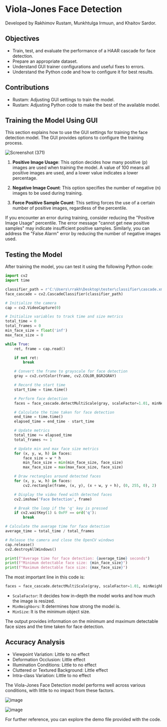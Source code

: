 # Viola-Jones Face Detection

Developed by Rakhimov Rustam, Munkhtulga Irmuun, and Khaitov Sardor.

## Objectives

- Train, test, and evaluate the performance of a HAAR cascade for face detection.
- Prepare an appropriate dataset.
- Understand GUI trainer configurations and useful fixes to errors.
- Understand the Python code and how to configure it for best results.

## Contributions

- Rustam: Adjusting GUI settings to train the model.
- Rustam: Adjusting Python code to make the best of the available model.

## Training the Model Using GUI

This section explains how to use the GUI settings for training the face detection model. The GUI provides options to configure the training process.

![Screenshot (371)](https://github.com/Rustam64/DIP/assets/83468895/4d23e22d-7458-4ee3-86c1-368712c538d9)


1. **Positive Image Usage**: This option decides how many positive (p) images are used when training the model. A value of 100 means all positive images are used, and a lower value indicates a lower percentage.

2. **Negative Image Count**: This option specifies the number of negative (n) images to be used during training.

3. **Force Positive Sample Count**: This setting forces the use of a certain number of positive images, regardless of the percentile.

If you encounter an error during training, consider reducing the "Positive Image Usage" percentile. The error message "cannot get new positive samples" may indicate insufficient positive samples. Similarly, you can address the "False Alarm" error by reducing the number of negative images used.

## Testing the Model

After training the model, you can test it using the following Python code:

```python
import cv2
import time

classifier_path = r'C:\Users\rrakh\Desktop\tester\classifier\cascade.xml'
face_cascade = cv2.CascadeClassifier(classifier_path)

# Initialize the camera
cap = cv2.VideoCapture(0)

# Initialize variables to track time and size metrics
total_time = 0
total_frames = 0
min_face_size = float('inf')
max_face_size = 0

while True:
    ret, frame = cap.read()

    if not ret:
        break

    # Convert the frame to grayscale for face detection
    gray = cv2.cvtColor(frame, cv2.COLOR_BGR2GRAY)

    # Record the start time
    start_time = time.time()

    # Perform face detection
    faces = face_cascade.detectMultiScale(gray, scaleFactor=1.01, minNeighbors=5, minSize=(100, 100))

    # Calculate the time taken for face detection
    end_time = time.time()
    elapsed_time = end_time - start_time

    # Update metrics
    total_time += elapsed_time
    total_frames += 1

    # Update min and max face size metrics
    for (x, y, w, h) in faces:
        face_size = w * h
        min_face_size = min(min_face_size, face_size)
        max_face_size = max(max_face_size, face_size)

    # Draw rectangles around detected faces
    for (x, y, w, h) in faces:
        cv2.rectangle(frame, (x, y), (x + w, y + h), (0, 255, 0), 2)

    # Display the video feed with detected faces
    cv2.imshow('Face Detection', frame)

    # Break the loop if the 'q' key is pressed
    if cv2.waitKey(1) & 0xFF == ord('q'):
        break

# Calculate the average time for face detection
average_time = total_time / total_frames

# Release the camera and close the OpenCV windows
cap.release()
cv2.destroyAllWindows()

print(f"Average time for face detection: {average_time} seconds")
print(f"Minimum detectable face size: {min_face_size}")
print(f"Maximum detectable face size: {max_face_size}")
```

The most important line in this code is:
```python
faces = face_cascade.detectMultiScale(gray, scaleFactor=1.01, minNeighbors=5, minSize=(100, 100))
```

- `ScaleFactor`: It decides how in-depth the model works and how much the image is resized.
- `MinNeighbors`: It determines how strong the model is.
- `MinSize`: It is the minimum object size.

The output provides information on the minimum and maximum detectable face sizes and the time taken for face detection.

## Accuracy Analysis

- Viewpoint Variation: Little to no effect
- Deformation Occlusion: Little effect
- Illumination Conditions: Little to no effect
- Cluttered or Textured Background: Little effect
- Intra-class Variation: Little to no effect

The Viola-Jones Face Detection model performs well across various conditions, with little to no impact from these factors.

![image](https://github.com/Rustam64/DIP/assets/83468895/cf852332-2f02-4754-ad48-6de0b9b475be)

![image](https://github.com/Rustam64/DIP/assets/83468895/f041d143-c9e1-4177-91d7-fdde7b17d20c)

For further reference, you can explore the demo file provided with the code.
